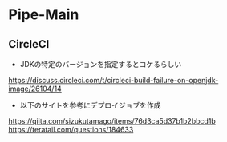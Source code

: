 # Pipe-Main

## CircleCI
* JDKの特定のバージョンを指定するとコケるらしい

https://discuss.circleci.com/t/circleci-build-failure-on-openjdk-image/26104/14

* 以下のサイトを参考にデプロイジョブを作成

https://qiita.com/sizukutamago/items/76d3ca5d37b1b2bbcd1b
https://teratail.com/questions/184633
